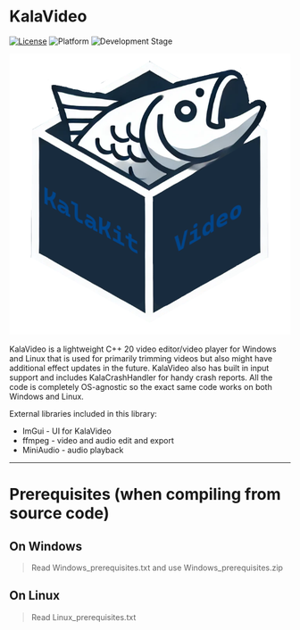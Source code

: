 # KalaVideo

[![License](https://img.shields.io/badge/license-Zlib-blue)](LICENSE.md)
![Platform](https://img.shields.io/badge/platform-Windows%20%7C%20Linux-brightgreen)
![Development Stage](https://img.shields.io/badge/development-Alpha-yellow)

![Logo](logo.png)

KalaVideo is a lightweight C++ 20 video editor/video player for Windows and Linux that is used for primarily trimming videos but also might have additional effect updates in the future. KalaVideo also has built in input support and includes KalaCrashHandler for handy crash reports. All the code is completely OS-agnostic so the exact same code works on both Windows and Linux.

External libraries included in this library:

- ImGui - UI for KalaVideo
- ffmpeg - video and audio edit and export
- MiniAudio - audio playback

---

# Prerequisites (when compiling from source code)

## On Windows

> Read Windows_prerequisites.txt and use Windows_prerequisites.zip

## On Linux

> Read Linux_prerequisites.txt
